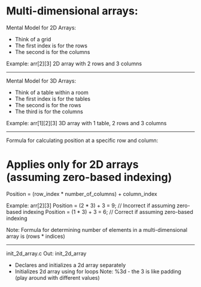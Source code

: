 # Multi-dimensional arrays:

Mental Model for 2D Arrays:
- Think of a grid
- The first index is for the rows
- The second is for the columns

Example:
arr[2][3]
2D array with 2 rows and 3 columns

-------------------------------

Mental Model for 3D Arrays:
- Think of a table within a room
- The first index is for the tables
- The second is for the rows
- The third is for the columns

Example:
arr[1][2][3]
3D array with 1 table, 2 rows and 3 columns

-------------------------------

Formula for calculating position at a specific row and column:
# Applies only for 2D arrays (assuming zero-based indexing)

Position = (row_index * number_of_columns) + column_index

Example:
arr[2][3]
Position = (2 * 3) + 3 = 9; // Incorrect if assuming zero-based indexing
Position = (1 * 3) + 3 = 6; // Correct if assuming zero-based indexing

Note: Formula for determining number of elements in a multi-dimensional array is (rows * indices)

-------------------------------
init_2d_array.c
Out: init_2d_array
- Declares and initializes a 2d array separately
- Initializes 2d array using for loops
Note: %3d - the 3 is like padding (play around with different values)